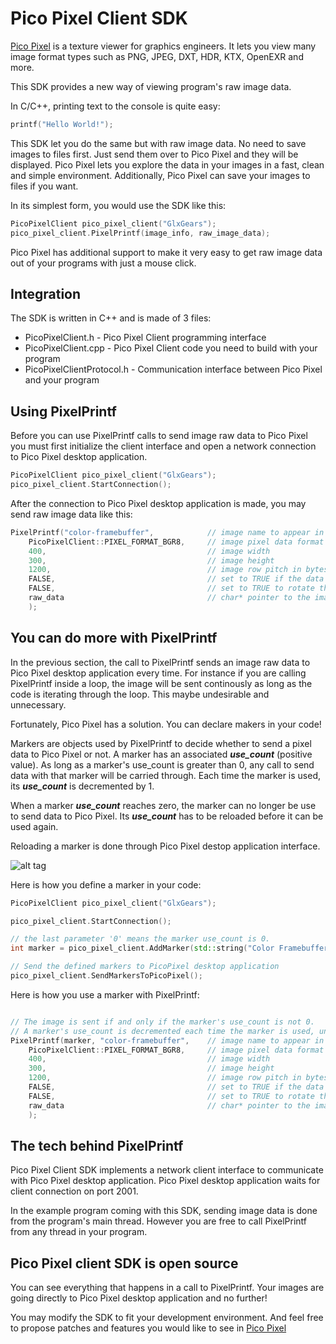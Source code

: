 Pico Pixel Client SDK
=========

[Pico Pixel] is a texture viewer for graphics engineers. It lets you view many image format types such as PNG,
JPEG, DXT, HDR, KTX, OpenEXR and more.

This SDK provides a new way of viewing program's raw image data. 

In C/C++, printing text to the console is quite easy:

```c
printf("Hello World!");
```

This SDK let you do the same but with raw image data. No need to save images to files first.
Just send them over to Pico Pixel and they will be displayed. Pico Pixel lets you explore the data
in your images in a fast, clean and simple environment. Additionally, Pico Pixel can save your images to files
if you want.

In its simplest form, you would use the SDK like this:

```cpp
PicoPixelClient pico_pixel_client("GlxGears");
pico_pixel_client.PixelPrintf(image_info, raw_image_data);
```

Pico Pixel has additional support to make it very easy to get raw image data out of your programs
with just a mouse click.

Integration
-----------
The SDK is written in C++ and is made of 3 files:
  - PicoPixelClient.h           - Pico Pixel Client programming interface
  - PicoPixelClient.cpp         - Pico Pixel Client code you need to build with your program
  - PicoPixelClientProtocol.h   - Communication interface between Pico Pixel and your program

Using PixelPrintf
-----------------
Before you can use PixelPrintf calls to send image raw data to Pico Pixel you must first initialize the
client interface and open a network connection to Pico Pixel desktop application.

```cpp
PicoPixelClient pico_pixel_client("GlxGears");
pico_pixel_client.StartConnection();
```

After the connection to Pico Pixel desktop application is made, you may send raw image data like this:
```cpp
PixelPrintf("color-framebuffer",            // image name to appear in Pico Pixel desktop application
    PicoPixelClient::PIXEL_FORMAT_BGR8,     // image pixel data format
    400,                                    // image width
    300,                                    // image height
    1200,                                   // image row pitch in bytes
    FALSE,                                  // set to TRUE if the data is in srgb 
    FALSE,                                  // set to TRUE to rotate the image horizontally when displayed
    raw_data                                // char* pointer to the image raw data
    );
```

You can do more with PixelPrintf
--------------------------------
In the previous section, the call to PixelPrintf sends an image raw data to Pico Pixel desktop application
every time. For instance if you are calling PixelPrintf inside a loop, the image will be sent continously as
long as the code is iterating through the loop. This maybe undesirable and unnecessary.

Fortunately, Pico Pixel has a solution. You can declare makers in your code!

Markers are objects used by PixelPrintf to decide whether to send a pixel data to Pico Pixel or not.
A marker has an associated __*use_count*__ (positive value). As long as a marker's use_count is greater
than 0, any call to send data with that marker will be carried through. Each time the marker is used,
its __*use_count*__ is decremented by 1.

When a marker __*use_count*__ reaches zero, the marker can no longer be use to send data to Pico Pixel.
Its __*use_count*__ has to be reloaded before it can be used again. 

Reloading a marker is done through Pico Pixel destop application interface.

![alt tag](https://raw.github.com/username/projectname/branch/path/to/img.png)

Here is how you define a marker in your code:

```cpp
PicoPixelClient pico_pixel_client("GlxGears");

pico_pixel_client.StartConnection();

// the last parameter '0' means the marker use_count is 0.
int marker = pico_pixel_client.AddMarker(std::string("Color Framebuffer"), 0);

// Send the defined markers to PicoPixel desktop application
pico_pixel_client.SendMarkersToPicoPixel();
```

Here is how you use a marker with PixelPrintf:

```cpp

// The image is sent if and only if the marker's use_count is not 0.
// A marker's use_count is decremented each time the marker is used, until it reaches 0.
PixelPrintf(marker, "color-framebuffer",    // image name to appear in Pico Pixel desktop application
    PicoPixelClient::PIXEL_FORMAT_BGR8,     // image pixel data format
    400,                                    // image width
    300,                                    // image height
    1200,                                   // image row pitch in bytes
    FALSE,                                  // set to TRUE if the data is in srgb 
    FALSE,                                  // set to TRUE to rotate the image horizontally when displayed
    raw_data                                // char* pointer to the image raw data
    );
```

The tech behind PixelPrintf
---------------------------
Pico Pixel Client SDK implements a network client interface to communicate with Pico Pixel desktop application.
Pico Pixel desktop application waits for client connection on port 2001.

In the example program coming with this SDK, sending image data is done from the program's main thread. However
you are free to call PixelPrintf from any thread in your program.

Pico Pixel client SDK is open source
------------------------------------
You can see everything that happens in a call to PixelPrintf. Your images are going directly to Pico Pixel desktop
application and no further!

You may modify the SDK to fit your development environment. And feel free to propose patches and features you would
like to see in [Pico Pixel]


[Pico Pixel]: https://pixelandpolygon.com

